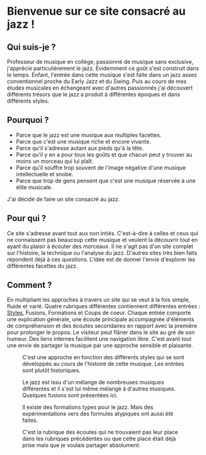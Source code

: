 #  Bienvenue sur ce site consacré au <span style="font-family:var(--font-cursive);">jazz</span> !

## Qui suis-je ?
Professeur de musique en collège, passionné de musique sans exclusive, j'apprécie particulièrement le <span style="font-family:var(--font-cursive);">jazz</span>. Evidemment ce goût s'est construit dans le temps. Enfant, l'entrée dans cette musique s'est faite dans un <span style="font-family:var(--font-cursive);">jazz</span> assez conventionnel proche du Early Jazz et du Swing. Puis au cours de mes études musicales en échangeant avec d'autres passionnés j'ai découvert différents trésors que le <span style="font-family:var(--font-cursive);">jazz</span> a produit à différentes époques et dans différents styles.

## Pourquoi ?
- Parce que le <span style="font-family:var(--font-cursive);">jazz</span> est une musique aux multiples facettes.
- Parce que c'est une musique riche et encore vivante.
- Parce qu'il s'adresse autant aux pieds qu'à la tête.
- Parce qu'il y en a pour tous les goûts et que chacun peut y trouver au moins un morceau qui lui plaît.
- Parce qu'il souffre trop souvent de l'image négative d'une musique intellectuelle et snobe.
- Parce que trop de gens pensent que c'est une musique réservée à une élite musicale.

J'ai décidé de faire un site consacré au <span style="font-family:var(--font-cursive);"><span style="font-family:var(--font-cursive);">jazz</span></span>.

## Pour qui ?
Ce site s'adresse avant tout aux non intiés. C'est-à-dire à celles et ceux qui ne connaissent pas beaucoup cette musique et veulent la découvrir tout en ayant du plaisir à écouter des morceaux. Il ne s'agit pas d'un site complet sur l'histoire, la technique ou l'analyse du <span style="font-family:var(--font-cursive);">jazz</span>. D'autres sites très bien faits répondent déjà à ces questions. L'idée est de donner l'envie d'explorer les différentes facettes du <span style="font-family:var(--font-cursive);">jazz</span>.

## Comment ?
En multipliant les approches à travers un site qui se veut à la fois simple, fluide et varié. Quatre rubriques différentes contiennent différentes entrées : [Styles](/styles/a0-styles.md#king-olliver), Fusions, Formations et Coups de coeur. Chaque entrée comporte une explication générale, une écoute principale accompagnée d'éléments de compréhension et des écoutes secondaires en rapport avec la première pour prolonger le propos. Le visiteur peut flâner dans le site au gré de  son humeur. Des liens internes facilitent une navigation libre. C'est avant tout une envie de partager la musique par une approche sensible et plaisante.



<div class="encarts">
  <figure class="app-frame encart styles" data-title="Styles">
    C'est une approche en fonction des différents styles qui se sont développés au cours de l'histoire de cette musique. Les entrées sont plutôt historiques.
  </figure>
  <figure class="app-frame encart fusions" data-title="Fusions">
    Le <span style="font-family:var(--font-cursive);">jazz</span> est issu d'un mélange de nombreuses musiques différentes et il s'est lui même mélangé à d'autres musiques. Quelques fusions sont présentées ici.
  </figure>
  <figure class="app-frame encart formations" data-title="Formations">
    Il existe des formations types pour le <span style="font-family:var(--font-cursive);">jazz</span>. Mais des expérimentations vers des formules atypiques ont aussi été faites.
  </figure>
  <figure class="app-frame encart coeurs" data-title="Coups de coeur">
    C'est la rubrique des écoutes qui ne trouvaient pas leur place dans les rubriques précédentes ou que cette place était déjà prise mais que je voulais partager absolument.
  </figure>
</div>

